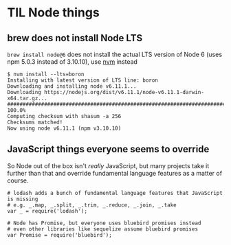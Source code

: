 # TIL Node things

## brew does not install Node LTS

`brew install node@6` does not install the actual LTS version of Node 6 (uses npm 5.0.3 instead of 3.10.10), use [nvm](https://github.com/creationix/nvm) instead

```
$ nvm install --lts=boron
Installing with latest version of LTS line: boron
Downloading and installing node v6.11.1...
Downloading https://nodejs.org/dist/v6.11.1/node-v6.11.1-darwin-x64.tar.gz...
######################################################################## 100.0%
Computing checksum with shasum -a 256
Checksums matched!
Now using node v6.11.1 (npm v3.10.10)
```

## JavaScript things everyone seems to override

So Node out of the box isn't _really_ JavaScript, but many projects take it further than that and override fundamental language features as a matter of course.

```
# lodash adds a bunch of fundamental language features that JavaScript is missing
# e.g. _.map, _.split, _.trim, _.reduce, _.join, _.take
var _ = require('lodash');

# Node has Promise, but everyone uses bluebird promises instead
# even other libraries like sequelize assume bluebird promises
var Promise = require('bluebird');
```
